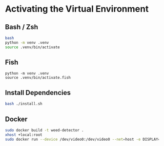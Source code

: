 # Activating the Virtual Environment

## Bash / Zsh

```bash
bash
python -m venv .venv
source .venv/bin/activate
```

## Fish

```fish
python -m venv .venv
source .venv/bin/activate.fish
```

## Install Dependencies

```bash
bash ./install.sh
```

## Docker

```bash
sudo docker build -t weed-detector .
xhost +local:root
sudo docker run --device /dev/video0:/dev/video0 --net=host -e DISPLAY=$DISPLAY -v /tmp/.X11-unix:/tmp/.X11-unix weed-detector
```
